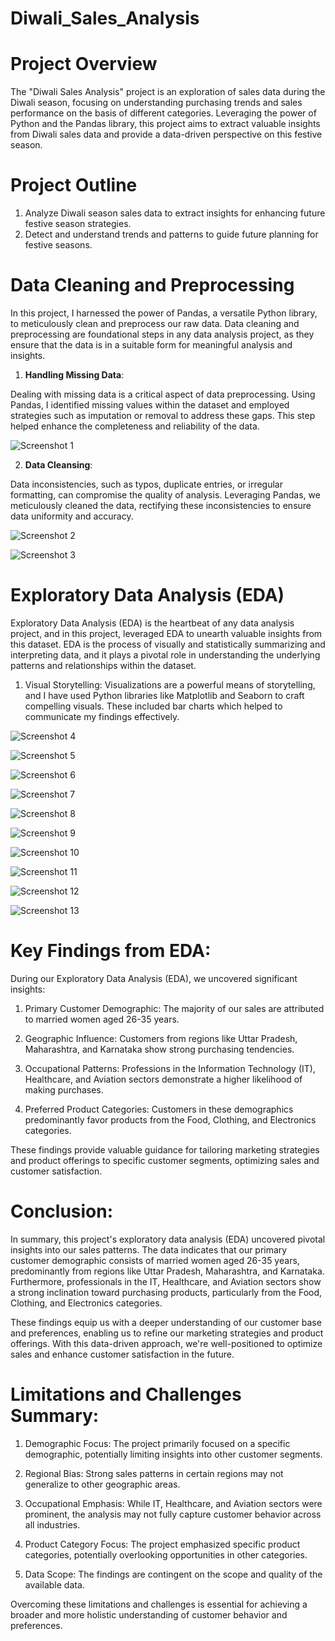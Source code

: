 # Diwali_Sales_Analysis

# Project Overview

The "Diwali Sales Analysis" project is an exploration of sales data during the Diwali season, focusing on understanding purchasing trends and sales performance on the basis of different categories. Leveraging the power of Python and the Pandas library, this project aims to extract valuable insights from Diwali sales data and provide a data-driven perspective on this festive season.

# Project Outline

1. Analyze Diwali season sales data to extract insights for enhancing future festive season strategies.
2. Detect and understand trends and patterns to guide future planning for festive seasons.

# Data Cleaning and Preprocessing

In this project, I harnessed the power of Pandas, a versatile Python library, to meticulously clean and preprocess our raw data. Data cleaning and preprocessing are foundational steps in any data analysis project, as they ensure that the data is in a suitable form for meaningful analysis and insights.


1. **Handling Missing Data**:

Dealing with missing data is a critical aspect of data preprocessing. Using Pandas, I identified missing values within the dataset and employed strategies such as imputation or removal to address these gaps. This step helped enhance the completeness and reliability of the data.

![Screenshot 1](PNG_Files/Screenshot1.PNG)


2. **Data Cleansing**:

Data inconsistencies, such as typos, duplicate entries, or irregular formatting, can compromise the quality of analysis. Leveraging Pandas, we meticulously cleaned the data, rectifying these inconsistencies to ensure data uniformity and accuracy.

![Screenshot 2](PNG_Files/Screenshot2.PNG)

![Screenshot 3](PNG_Files/Screenshot3.PNG)

# Exploratory Data Analysis (EDA)

Exploratory Data Analysis (EDA) is the heartbeat of any data analysis project, and in this project, leveraged EDA to unearth valuable insights from this dataset. EDA is the process of visually and statistically summarizing and interpreting data, and it plays a pivotal role in understanding the underlying patterns and relationships within the dataset.

1. Visual Storytelling:
Visualizations are a powerful means of storytelling, and I have used Python libraries like Matplotlib and Seaborn to craft compelling visuals. These included bar charts which helped to communicate my findings effectively.

![Screenshot 4](PNG_Files/Screenshot4.PNG)

![Screenshot 5](PNG_Files/Screenshot5.PNG)

![Screenshot 6](PNG_Files/Screenshot6.PNG)

![Screenshot 7](PNG_Files/Screenshot7.PNG)

![Screenshot 8](PNG_Files/Screenshot8.PNG)

![Screenshot 9](PNG_Files/Screenshot9.PNG)

![Screenshot 10](PNG_Files/Screenshot10.PNG)

![Screenshot 11](PNG_Files/Screenshot11.PNG)

![Screenshot 12](PNG_Files/Screenshot12.PNG)

![Screenshot 13](PNG_Files/Screenshot13.PNG)



# Key Findings from EDA:

During our Exploratory Data Analysis (EDA), we uncovered significant insights:

1. Primary Customer Demographic:
The majority of our sales are attributed to married women aged 26-35 years.

2. Geographic Influence:
Customers from regions like Uttar Pradesh, Maharashtra, and Karnataka show strong purchasing tendencies.

3. Occupational Patterns:
Professions in the Information Technology (IT), Healthcare, and Aviation sectors demonstrate a higher likelihood of making purchases.

4. Preferred Product Categories:
Customers in these demographics predominantly favor products from the Food, Clothing, and Electronics categories.

These findings provide valuable guidance for tailoring marketing strategies and product offerings to specific customer segments, optimizing sales and customer satisfaction.


# Conclusion:

In summary, this project's exploratory data analysis (EDA) uncovered pivotal insights into our sales patterns. The data indicates that our primary customer demographic consists of married women aged 26-35 years, predominantly from regions like Uttar Pradesh, Maharashtra, and Karnataka. Furthermore, professionals in the IT, Healthcare, and Aviation sectors show a strong inclination toward purchasing products, particularly from the Food, Clothing, and Electronics categories.

These findings equip us with a deeper understanding of our customer base and preferences, enabling us to refine our marketing strategies and product offerings. With this data-driven approach, we're well-positioned to optimize sales and enhance customer satisfaction in the future.

# Limitations and Challenges Summary:

1. Demographic Focus:
The project primarily focused on a specific demographic, potentially limiting insights into other customer segments.

2. Regional Bias:
Strong sales patterns in certain regions may not generalize to other geographic areas.

3. Occupational Emphasis:
While IT, Healthcare, and Aviation sectors were prominent, the analysis may not fully capture customer behavior across all industries.

4. Product Category Focus:
The project emphasized specific product categories, potentially overlooking opportunities in other categories.

5. Data Scope:
The findings are contingent on the scope and quality of the available data.

Overcoming these limitations and challenges is essential for achieving a broader and more holistic understanding of customer behavior and preferences.


